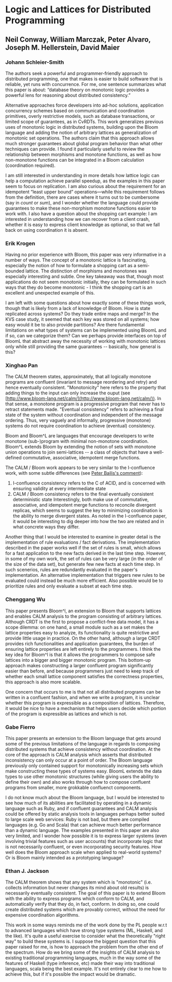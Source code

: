 # Logic and Lattices for Distributed Programming

## Neil Conway, William Marczak, Peter Alvaro, Joseph M. Hellerstein, David Maier

### Johann Schleier-Smith

The authors seek a powerful and programmer-friendly approach to distributed programming, one that makes is easier to build software that is reliable, yet runs with concurrence. For me, one sentence summarizes what this paper is about: “database theory on monotonic logic provides a powerful lens for reasoning about distributed consistency.”

Alternative approaches force developers into ad-hoc solutions, application concurrency schemes based on communication and coordination primitives, overly restrictive models, such as database transactions, or limited scope of guarantees, as in CvRDTs. This work generalizes previous uses of monotonic logic in distributed systems, building upon the Bloom language and adding the notion of arbitrary lattices as generalization of monotonic set operations. The authors claim that this approach allows much stronger guarantees about global program behavior than what other techniques can provide. I found it particularly useful to review the relationship between morphisms and monotone functions, as well as how non-monotone functions can be integrated in a Bloom calculation (coordination required).

I am still interested in understanding in more details how lattice logic can help a computation achieve parallel speedup, as the examples in this paper seem to focus on replication. I am also curious about the requirement for an idempotent “least upper bound” operations—while this requirement follows from the definition, there are cases where it turns out to be cumbersome (say in *count* or *sum*), and I wonder whether the language could provide guarantees to make these non-morphism monotone functions easier to work with. I also have a question about the shopping cart example: I am interested in understanding how we can recover from a client crash, whether it is easy to express client knowledge as optional, so that we fall back on using coordination it is absent.

### Erik Krogen

Having no prior experience with Bloom, this paper was very informative in a number of ways. The concept of a monotonic lattice is fascinating, especially the notion of how to formulate a shopping cart as a semi-bounded lattice. The distinction of morphisms and monotones was especially interesting and subtle. One key takeaway was that, though most applications do not seem monotonic initially, they can be formulated in such ways that they do become monotonic - I think the shopping cart is an excellent and unexpected example of this. 

I am left with some questions about how exactly some of these things work, though that is likely from a lack of knowledge of Bloom. How is state replicated across systems? Do they trade entire maps and merge? In the KVS case study, it seemed that each key was stored on all systems; how easy would it be to also provide partitions? Are there fundamental limitations on what types of systems can be implemented using BloomL and if so, can we categorize them? Can we perhaps provide interfaces on top of BloomL that abstract away the necessity of working with monotonic lattices only while still providing the same guarantees -- basically, how general is this?


### Xinghao Pan

The CALM theorem states, approximately, that all logically monotone programs are confluent (invariant to message reordering and retry) and hence eventually consistent.
"Monotonicity" here refers to the property that adding things to the input can only increase the ouput (see [http://www.bloom-lang.net/calm/](http://www.bloom-lang.net/calm/)).
In that sense, a monotone program is a progressive program that never has to retract statements made.
"Eventual consistency" refers to achieving a final state of the system without coordination and independent of the message ordering.
Thus, very vaguely and informally, progressive (monotone) systems do not require coordination to achieve (eventual) consistency.

Bloom and Bloom^L are languages that encourage developers to write monotone (sub-)program with minimal non-monotone coordination.
Bloom^L extends Bloom by extending the notion of sets with monotone union operations to join semi-lattices -- a class of objects that have a well-defined commutative, associative, idempotent merge functions.

The CALM / Bloom work appears to be very similar to the I-confluence work, with some subtle differences (see [Peter Bailis's comment](http://www.bailis.org/blog/when-does-consistency-require-coordination/)):
1. I-confluence consistency refers to the C of ACID, and is concerned with ensuring validity at every intermediate state
2. CALM / Bloom consistency refers to the final eventually consistent deterministic state
Interestingly, both make use of commutative, associative, and idempotent merge functions to reconcile divergent replicas, which seems to suggest the key to minimizing coordination is the ability to merge divergent states.
As noted in the I-confluence paper, it would be interesting to dig deeper into how the two are related and in what concrete ways they differ.

Another thing that I would be interested to examine in greater detail is the implementation of rule evaluations / fact derivations.
The implementation described in the paper works well if the set of rules is small, which allows for a fast application to the new facts derived in the last time step.
However, in some of my own work, the set of rules can be very large (in the order of the size of the data set), but generate few new facts at each time step.
In such scenerios, rules are redundantly evaluated in the paper's implementation.
An alternative implementation that triggers new rules to be evaluated could instead be much more efficient.
Also possible would be to prioritize rules and only evaluate a subset at each time step.

### Chenggang Wu

This paper presents Bloom^l, an extension to Bloom that supports lattices and enables CALM analysis to the program consisting of arbitrary lattices. Although CRDT is the first to propose a conflict-free data model, it has a scope dilemma: on one hand, a small module such as a set makes the lattice properties easy to analyze, its functionality is quite restrictive and provide little usage in practice. On the other hand, although a large CRDT provides rich functionalities and application guarantees, the burden of ensuring lattice properties are left entirely to the programmers. I think the key idea for Bloom^l is that it allows the programmers to compose safe lattices into a bigger and bigger monotonic program. This bottom-up approach makes constructing a larger confluent program significantly easier than before, and because programmers just need to keep track of whether each small lattice component satisfies the correctness properties, this approach is also more scalable.

One concern that occurs to me is that not all distributed programs can be written in a confluent fashion, and when we write a program, it is unclear whether this program is expressible as a composition of lattices. Therefore, it would be nice to have a mechanism that helps users decide which portion of the program is expressible as lattices and which is not. 

### Gabe Fierro

This paper presents an extension to the Bloom language that gets around some of
the previous limitations of the language in regards to composing distributed
systems that achieve consistency without coordination.  At the core of the
approach is CALM analysis which asserts that distributed inconsistency can only
occur at a point of order. The Bloom language previously only contained support
for monotonically increasing sets which make constructing these types of
systems easy. BloomL extends the data types to use other monotonic structures
(while giving users the ability to define their own) and also works through how
to compose confluent programs from smaller, more grokkable confluenct components.

I do not know much about the Bloom language, but I would be interested to see
how much of its abilities are facilitated by operating in a dynamic language
such as Ruby, and if confluent guarantees and CALM analysis could be offered by
static analysis tools in languages perhaps better suited to large scale web
services: Ruby is not bad, but there are compiled languages (e.g. Go and Scala)
that can achieve much better performance than a dynamic language. The examples
presented in this paper are also very limited, and I wonder how possible it is
to express larger systems (even involving trivial features such as user
accounts) that incorporate logic that is not necessarily confluent, or even
incorporating security features. How well does the Bloom approach scale when
applied to real-world systems?  Or is Bloom mainly intended as a prototyping
language?

### Ethan J. Jackson

The CALM theorem shows that any system which is "monotonic" (i.e. collects
information but never changes its mind about old results) is necessarily
eventually consistent.  The goal of this paper is to extend Bloom with the
ability to express programs which conform to CALM, and automatically verify
that they do, in fact, conform.  In doing so, one could create distributed
systems which are provably correct, without the need for expensive coordination
algorithms.

This work in some ways reminds me of the work done by the PL people w.r.t to
advanced languages which have strong type systems (ML, Haskell, and the like).
It's quite a useful exercise to consider what the theoretically "right way" to
build these systems is.  I suppose the biggest question that this paper raised
for me, is how to approach the problem from the other end of the spectrum.  How
do we bring some of the insights of CALM analysis to existing traditional
programming languages, much in the way some of the features of Haskell (type
inference, etc) made their way into traditional languages, scala being the best
example.   It's not entirely clear to me how to achieve this, but if it's
possible the impact would be dramatic.
